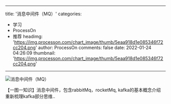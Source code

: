 
---
title: '消息中间件（MQ）'
categories: 
 - 学习
 - ProcessOn
 - 推荐
headimg: 'https://img.processon.com/chart_image/thumb/5eaa918d1e085346f72cc204.png'
author: ProcessOn
comments: false
date: 2022-01-24 04:26:09
thumbnail: 'https://img.processon.com/chart_image/thumb/5eaa918d1e085346f72cc204.png'
---

<div>   
<img class="thumb" alt="消息中间件（MQ）" src="https://img.processon.com/chart_image/thumb/5eaa918d1e085346f72cc204.png" referrerpolicy="no-referrer">
<p>【一图一知识】消息中间件，包含rabbitMq，rocketMq, kafka的基本概念介绍
重新梳理kafka部分思维..</p>  
</div>
            